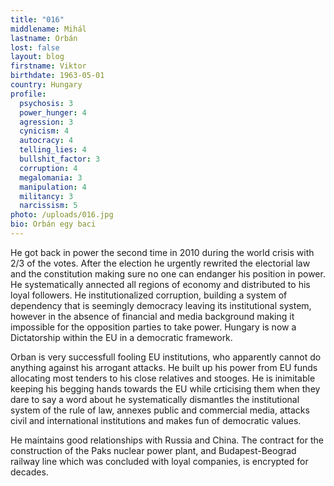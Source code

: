 ```yaml
---
title: "016"
middlename: Mihál
lastname: Orbán
lost: false
layout: blog
firstname: Viktor
birthdate: 1963-05-01
country: Hungary
profile:
  psychosis: 3
  power_hunger: 4
  agression: 3
  cynicism: 4
  autocracy: 4
  telling_lies: 4
  bullshit_factor: 3
  corruption: 4
  megalomania: 3
  manipulation: 4
  militancy: 3
  narcissism: 5
photo: /uploads/016.jpg
bio: Orbán egy baci
---
```

He got back in power the second time in 2010 during the world crisis with 2/3 of the votes. After the election he urgently rewrited the electorial law and the constitution making sure no one can endanger his position in power. He systematically annected all regions of economy and distributed to his loyal followers. He institutionalized corruption, building a system of dependency that is seemingly democracy leaving its institutional system, however in the absence of financial and media background making it impossible for the opposition parties to take power. Hungary is now a Dictatorship within the EU in a democratic framework.

Orban is very successfull fooling EU institutions, who apparently cannot do anything against his arrogant attacks. He built up his power from EU funds allocating most tenders to his close relatives and stooges. He is inimitable keeping his begging hands towards the EU while crticising them when they dare to say a word about he systematically dismantles the institutional system of the rule of law, annexes public and commercial media, attacks civil and international institutions and makes fun of democratic values.

He maintains good relationships with Russia and China. The contract for the construction of the Paks nuclear power plant, and Budapest-Beograd railway line which was concluded with loyal companies, is encrypted for decades.